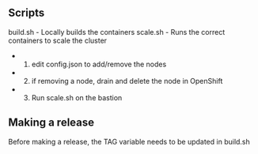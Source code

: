 ## Scripts

build.sh - Locally builds the containers
scale.sh - Runs the correct containers to scale the cluster 
 - 1) edit config.json to add/remove the nodes
 - 2) if removing a node, drain and delete the node in OpenShift
 - 3) Run scale.sh on the bastion


## Making a release

Before making a release, the TAG variable needs to be updated in build.sh
